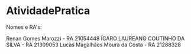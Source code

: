 # AtividadePratica

Nomes e RA's:

Renan Gomes Marozzi - RA 21054448
ÍCARO LAUREANO COUTINHO DA SILVA - RA 21309053
Lucas Magalhães Moura da Costa - RA 21288328
